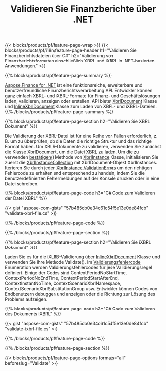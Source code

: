 ﻿---
title: Validieren Sie Finanzberichte über .NET
url: /de/net/validate/
description:  C#-Code zum Validieren von Finanzberichten in XBRL- und iXBRL-Dateien über die .NET-Bibliothek.
---
{{< blocks/products/pf/feature-page-wrap >}}
{{< blocks/products/pf/i18n/feature-page-header h1="Validieren Sie Finanzberichtsdateien über C#" h2="Validierung von Finanzberichtsformaten einschließlich XBRL und iXBRL in .NET-basierten Anwendungen." >}}

{{% blocks/products/pf/feature-page-summary %}}

[Aspose.Finance for .NET](https://products.aspose.com/finance/net/) ist eine funktionsreiche, erweiterbare und benutzerfreundliche Finanzberichtsverarbeitung API. Entwickler können ganz einfach XBRL- und iXBRL-Formate für Finanz- und Geschäftslösungen laden, validieren, anzeigen oder erstellen. API bietet [XbrlDocument](https://apireference.aspose.com/finance/net/aspose.finance.xbrl/xbrldocument) Klasse und  [InlineXbrlDocument](https://apireference.aspose.com/finance/net/aspose.finance.xbrl.inline/inlinexbrldocument) Klasse zum Laden von XBRL- und iXBRL-Dateien.
{{% /blocks/products/pf/feature-page-summary %}}

{{% blocks/products/pf/feature-page-section h2="Validieren Sie XBRL Dokument" %}}

Die Validierung der XBRL-Datei ist für eine Reihe von Fällen erforderlich, z. B. um zu überprüfen, ob die Daten die richtige Struktur und das richtige Format haben. Um XBLR-Dokumente zu validieren, verwenden Sie zunächst die Klasse XbrlDocument, um die Datei XBRL zu laden. Um die zu verwenden [bestätigen()](https://apireference.aspose.com/finance/net/aspose.finance.xbrl/xbrlinstance/methods/validate) Methode von [XbrlInstance](https://apireference.aspose.com/finance/net/aspose.finance.xbrl/xbrlinstance) Klasse, initialisieren Sie zuerst die [XbrlInstanceCollection](https://apireference.aspose.com/finance/net/aspose.finance.xbrl/xbrlinstancecollection) mit XbrlDocument-Objekt XbrlInstances. Iterieren Sie durch jeden [XbrlInstance.ValidationErrors](https://apireference.aspose.com/finance/net/aspose.finance.xbrl/xbrlinstance/properties/validationerrors) um den richtigen Fehlercode zu erhalten und entsprechend zu handeln, indem Sie die benutzerdefinierten Fehlermeldungen auf der Konsole drucken oder in eine Datei schreiben.

{{% blocks/products/pf/feature-page-code h3="C# Code zum Validieren der Datei XBRL" %}}

{{< gist "aspose-com-gists" "57b485cb0e34c61c54f5e13e0de84fcb" "validate-xbrl-file.cs" >}} 

{{% /blocks/products/pf/feature-page-code %}}

{{% /blocks/products/pf/feature-page-section %}}

{{% blocks/products/pf/feature-page-section h2="Validieren Sie iXBRL Dokument" %}}

Laden Sie es für die iXLRB-Validierung über [InlineXbrlDocument](https://apireference.aspose.com/finance/net/aspose.finance.xbrl.inline/inlinexbrldocument) Klasse und verwenden Sie ihre Methode Validate(). Im [Validierungsfehlercode](https://apireference.aspose.com/finance/net/aspose.finance.xbrl.validator/validationerrorcode) Enumeration werden Validierungsfehlercodes für jede Validierungsregel definiert. Einige der Codes sind ContextPeriodNoStartTime, ContextPeriodNoEndTime, ContextPeriodStartAfterEnd, ContextInstantNoTime, ContextScenarioXbrlNamespace, ContextScenarioXbrlSubstitutionGroup usw. Entwickler können Codes von Endbenutzern debuggen und anzeigen oder die Richtung zur Lösung des Problems aufzeigen.

{{% blocks/products/pf/feature-page-code h3="C# Code zum Validieren des Dokuments iXBRL" %}}

{{< gist "aspose-com-gists" "57b485cb0e34c61c54f5e13e0de84fcb" "validate-ixbrl-file.cs" >}}

{{% /blocks/products/pf/feature-page-code %}}

{{% /blocks/products/pf/feature-page-section %}}

{{< blocks/products/pf/feature-page-options formats="all" beforeslug="Validate" >}}